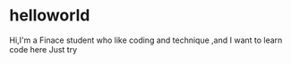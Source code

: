 # helloworld
Hi,I'm a Finace student who like coding and technique ,and I want to learn code here
Just try
